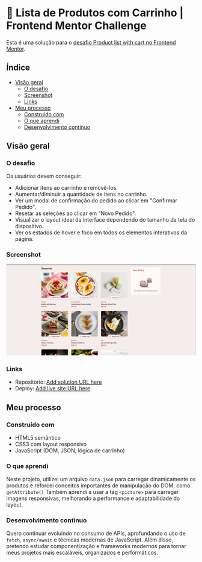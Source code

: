 # 🛒 Lista de Produtos com Carrinho | Frontend Mentor Challenge

Esta é uma solução para o [desafio Product list with cart no Frontend Mentor](https://www.frontendmentor.io/challenges/product-list-with-cart-5MmqLVAp_d).

## Índice

- [Visão geral](#visão-geral)
  - [O desafio](#o-desafio)
  - [Screenshot](#screenshot)
  - [Links](#links)
- [Meu processo](#meu-processo)
  - [Construído com](#construído-com)
  - [O que aprendi](#o-que-aprendi)
  - [Desenvolvimento contínuo](#desenvolvimento-contínuo)

## Visão geral

### O desafio

Os usuários devem conseguir:

- Adicionar itens ao carrinho e removê-los.
- Aumentar/diminuir a quantidade de itens no carrinho.
- Ver um modal de confirmação do pedido ao clicar em "Confirmar Pedido".
- Resetar as seleções ao clicar em "Novo Pedido".
- Visualizar o layout ideal da interface dependendo do tamanho da tela do dispositivo.
- Ver os estados de hover e foco em todos os elementos interativos da página.

### Screenshot

![Visualização do projeto](./screenshot.png)

### Links

- Repositorio: [Add solution URL here](https://your-solution-url.com)
- Deploy: [Add live site URL here](https://your-live-site-url.com)

## Meu processo

### Construído com

- HTML5 semântico
- CSS3 com layout responsivo
- JavaScript (DOM, JSON, lógica de carrinho)

### O que aprendi

Neste projeto, utilizei um arquivo `data.json` para carregar dinamicamente os produtos e reforcei conceitos importantes de manipulação do DOM, como `getAttribute()` Também aprendi a usar a tag `<picture>` para carregar imagens responsivas, melhorando a performance e adaptabilidade do layout.

### Desenvolvimento contínuo

Quero continuar evoluindo no consumo de APIs, aprofundando o uso de `fetch`, `async/await` e técnicas modernas de JavaScript. Além disso, pretendo estudar componentização e frameworks modernos para tornar meus projetos mais escaláveis, organizados e performáticos.

